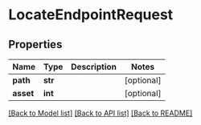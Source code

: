 # LocateEndpointRequest


## Properties
Name | Type | Description | Notes
------------ | ------------- | ------------- | -------------
**path** | **str** |  | [optional] 
**asset** | **int** |  | [optional] 

[[Back to Model list]](../#documentation-for-models) [[Back to API list]](../#documentation-for-api-endpoints) [[Back to README]](../)


